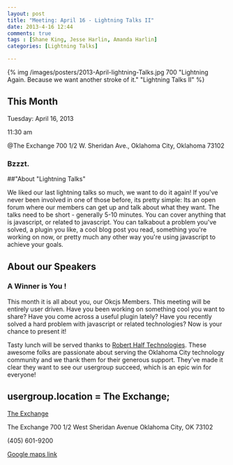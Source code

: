 ```yaml
---
layout: post
title: "Meeting: April 16 - Lightning Talks II"
date: 2013-4-16 12:44
comments: true
tags : [Shane King, Jesse Harlin, Amanda Harlin]
categories: [Lightning Talks]

---
```


{% img  /images/posters/2013-April-lightning-Talks.jpg  700 "Lightning Again. Because we want another stroke of it." "Lightning Talks II" %}

## This Month

Tuesday: April 16, 2013 

11:30 am

@The Exchange
700 1/2 W. Sheridan Ave.,
Oklahoma City, Oklahoma
73102

### Bzzzt.


##"About "Lightning Talks" 

We liked our last lightning talks so much, we want to do it again!  If you've never been involved in one of those before, its pretty simple: Its an open forum where our members can get up and talk about what they want. The talks need to be short - generally 5-10 minutes. You can cover anything that is javascript, or related to javascript. You can talkabout a problem you've solved, a plugin you like, a cool blog post you read, something you're working on now, or pretty much any other way you're using javascript to achieve your goals. 
<!-- more -->

## About our Speakers

### A Winner is  You !

This month it is all about you, our Okcjs Members. This meeting will be entirely user driven. Have you been working on something cool you want to share? Have you come across a useful plugin lately? Have you recently solved a hard problem with javascript or related technologies? Now is your chance to present it! 

Tasty lunch will be served thanks to [Robert Half Technologies](http://www.roberthalftechnology.com/). These awesome folks are passionate about serving the Oklahoma City technology community and we thank them for their generous support. They've made it clear they want to see our usergroup succeed, which is an epic win for everyone!

## usergroup.location = The Exchange;


[The Exchange](http://www.exchangeokc.com/) 

The Exchange
700 1/2 West Sheridan Avenue
Oklahoma City, OK 73102

(405) 601-9200    


[Google maps link](https://maps.google.com/maps?q=+700+West+Sheridan+Avenue+Oklahoma+City,+OK+73102&hl=en&sll=37.0625,-95.677068&sspn=83.75977,57.919922&hnear=700+W+Sheridan+Ave,+Oklahoma+City,+Oklahoma+73102&t=m&z=17)

